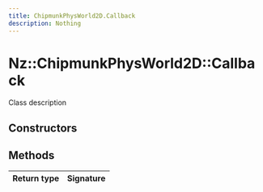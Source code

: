 ```yaml
---
title: ChipmunkPhysWorld2D.Callback
description: Nothing
---
```


# Nz::ChipmunkPhysWorld2D::Callback

Class description

## Constructors


## Methods

| Return type | Signature |
| ----------- | --------- |
